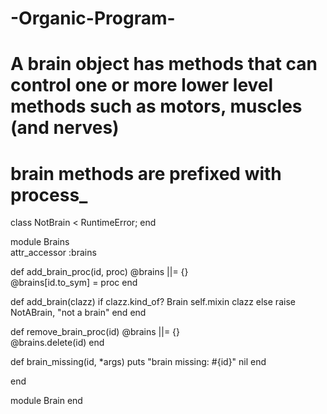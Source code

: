# -Organic-Program-
# A brain object has methods that can control one or more lower level methods such as motors, muscles (and nerves)
# brain methods are prefixed with process_

class NotBrain < RuntimeError; end

module Brains    
  attr_accessor :brains

  def add_brain_proc(id, proc)
    @brains ||= {}          
    @brains[id.to_sym] = proc
  end


  def add_brain(clazz)
    if clazz.kind_of? Brain
      self.mixin clazz 
    else
      raise NotABrain, "not a brain"
    end
  end

  def remove_brain_proc(id)
    @brains ||= {}          
    @brains.delete(id)
  end  
  
  def brain_missing(id, *args)
    puts "brain missing: #{id}"
    nil
  end
    
end


module Brain
end
